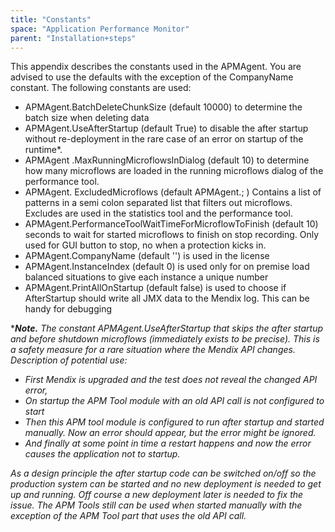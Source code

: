 ```yaml
---
title: "Constants"
space: "Application Performance Monitor"
parent: "Installation+steps"
---
```

This appendix describes the constants used in the APMAgent. You are advised to use the defaults with the exception of the CompanyName constant.
The following constants are used:

*   APMAgent.BatchDeleteChunkSize (default 10000) to determine the batch size when deleting data
*   APMAgent.UseAfterStartup (default True) to disable the after startup without re-deployment in the rare case of an error on startup of the runtime*.
*   APMAgent .MaxRunningMicroflowsInDialog (default 10) to determine how many microflows are loaded in the running microflows dialog of the performance tool.
*   APMAgent. ExcludedMicroflows (default APMAgent.; ) Contains a list of patterns in a semi colon separated list that filters out microflows. Excludes are used in the statistics tool and the performance tool.
*   APMAgent.PerformanceToolWaitTimeForMicroflowToFinish (default 10) seconds to wait for started microflows to finish on stop recording. Only used for GUI button to stop, no when a protection kicks in.
*   APMAgent.CompanyName (default '<company name constant>') is used in the license
*   APMAgent.InstanceIndex (default 0) is used only for on premise load balanced situations to give each instance a unique number
*   APMAgent.PrintAllOnStartup (default false) is used to choose if AfterStartup should write all JMX data to the Mendix log. This can be handy for debugging

*_**Note.** The constant APMAgent.UseAfterStartup_ _that skips the after startup and before shutdown microflows_ _(immediately exists to be precise). This is a safety measure for a rare situation where the Mendix API changes._
_Description of potential use:_

*   _First Mendix is upgraded and the test does not reveal the changed API error,_
*   _On startup the APM Tool module with an old API call is not configured to start_
*   _Then this APM tool module is configured to run after startup and started manually. Now an error should appear, but the error might be ignored._
*   _And finally at some point in time a restart happens and now the error causes the application not to startup._

_As a design principle the after startup code can be switched on/off so the production system can be started and no new deployment is needed to get up and running. Off course a new deployment later is needed to fix the issue. The APM Tools still can be used when started manually with the exception of the APM Tool part that uses the old API call._
